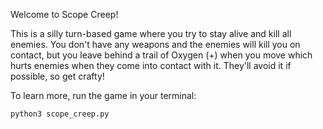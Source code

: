 Welcome to Scope Creep!

This is a silly turn-based game where you try to stay alive and kill all enemies.
You don't have any weapons and the enemies will kill you on contact, but you leave 
behind a trail of Oxygen (+) when you move which hurts enemies when they come into 
contact with it. They'll avoid it if possible, so get crafty!

To learn more, run the game in your terminal:

`python3 scope_creep.py`
